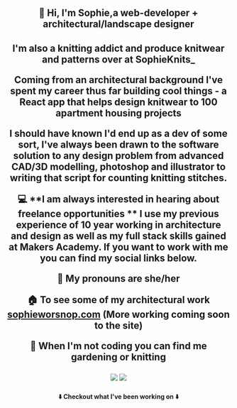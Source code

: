 <h2 align="center">  👋 Hi, I'm Sophie,a web-developer + architectural/landscape designer </h2>

<h2 align="center"> I'm also a knitting addict and produce knitwear and patterns over at SophieKnits_ 

Coming from an architectural background I've spent my career thus far building cool things - a React app that helps design knitwear  to 100 apartment housing projects

I should have known I'd end up as a dev of some sort, I've always been drawn to the software solution to any design problem
from advanced CAD/3D modelling, photoshop and illustrator to writing that script for counting knitting stitches.

 💻 **I am always interested in hearing about freelance opportunities ** I use my previous experience of 10 year working in architecture and design as well as my full stack skills gained at Makers Academy. If you want to work with me you can find my social links below.

 👩  **My pronouns are**  she/her
 
 🏠  **To see some of my architectural work** [sophieworsnop.com](https://sophieworsnop.com) (More working coming soon to the site)

 🌿 **When I'm not coding** you can find me gardening or knitting
 
[<img src="https://img.shields.io/badge/LinkedIn-0077B5?style=for-the-badge&logo=linkedin&logoColor=white" />](https://www.linkedin.com/in/sophieworsnop/) 
[<img src="https://img.shields.io/badge/Gmail-D14836?style=for-the-badge&logo=gmail&logoColor=white" />](mailto:sophie.g.worsnop@gmail.com) 
 

 <h4 align="center">   ⬇️   Checkout what I've been working on   ⬇️ </h4>
 
